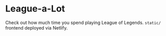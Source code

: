 League-a-Lot
============

Check out how much time you spend playing League of Legends. `static/` frontend deployed via
Netlify.
